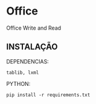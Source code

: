 # Office
Office Write and Read

INSTALAÇÃO
----------
DEPENDENCIAS:

    tablib, lxml

PYTHON:

    pip install -r requirements.txt
